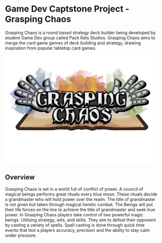# Game Dev Captstone Project - Grasping Chaos

Grasping Chaos is a round based strategy deck builder being developed by student Game Dev group called Pack Rats Studios. Grasping Chaos aims to merge the card game genres of deck building and strategy, drawing inspiration from popular tabletop card games. 

![alt text](https://github.com/bkeller0909/Card-Game-Capstone/blob/main/Title_GraspingChaos01.png)

## Overview 

Grasping Chaos is set in a world full of conflict of power. A council of magical beings performs great rituals every blue moon. These rituals decide a grandmaster who will hold power over the realm. The title of grandmaster is not given but taken through magical heretic combat. The Beings will put their life forces on the line to achieve the title of grandmaster and seek true power. In Grasping Chaos players take control of two powerful magic beings. Utilising strategy, wits, and skills. They aim to defeat their opponent by casting a variety of spells. Spell casting is done through quick time events that test a players accuracy, precision and the ability to stay calm under pressure.
